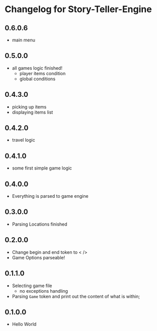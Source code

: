 # Changelog for Story-Teller-Engine

## 0.6.0.6

- main menu

## 0.5.0.0

- all games logic finished!
  - player items condition
  - global conditions
## 0.4.3.0

- picking up items
- displaying items list

## 0.4.2.0

- travel logic

## 0.4.1.0

- some first simple game logic

## 0.4.0.0

- Everything is parsed to game engine

## 0.3.0.0

- Parsing Locations finished

## 0.2.0.0

- Change begin and end token to < />
- Game Options parseable!

## 0.1.1.0

- Selecting game file
  - no exceptions handling
- Parsing `Game` token and print out the content of what is within;

## 0.1.0.0

- Hello World
